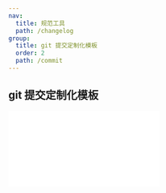 ```yaml
---
nav:
  title: 规范工具
  path: /changelog
group:
  title: git 提交定制化模板
  order: 2
  path: /commit
---
```


## git 提交定制化模板

<embed src="../readme.md"></embed>
